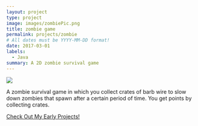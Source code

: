 ```yaml
---
layout: project
type: project
image: images/zombiePic.png
title: zombie game
permalink: projects/zombie
# All dates must be YYYY-MM-DD format!
date: 2017-03-01
labels:
  - Java
summary: A 2D zombie survival game
---
```


<img class="ui image" src="{{ site.baseurl }}/images/pixel controller.jpg">

A zombie survival game in which you collect crates of barb wire to slow down zombies that spawn after a certain period of time. You get points by collecting crates. 

<a href="https://github.com/htobin/ManiniProjects2">Check Out My Early Projects!</a>

